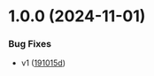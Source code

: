 # 1.0.0 (2024-11-01)


### Bug Fixes

* v1 ([191015d](https://github.com/siddiquipro/node-hbs/commit/191015d8ec4b5e835bf043e6e66bf55a93f056f4))
